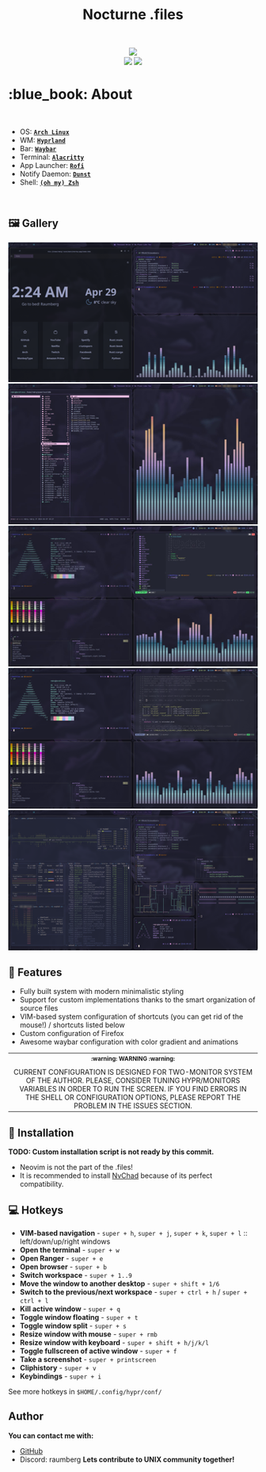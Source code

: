 <h1 align="center"> Nocturne .files  </h1>

<!-- BADGES -->
</br>

<p align="center">
  <img src="https://img.shields.io/github/issues/Raumberg/nocturne-dotfiles?style=for-the-badge">
  </br>
  <img src="https://img.shields.io/github/languages/count/Raumberg/nocturne-dotfiles?style=for-the-badge">
  <img src="https://img.shields.io/github/repo-size/Raumberg/nocturne-dotfiles?style=for-the-badge">
  </br>
</p>

<!-- INFORMATION -->
<h1 align="left"> :blue_book: About</h1> 

</br>

 - OS: [**`Arch Linux`**](https://archlinux.org/)
 - WM: [**`Hyprland`**](https://github.com/hyprwm/Hyprland)
 - Bar: [**`Waybar`**](https://github.com/Alexays/Waybar)
 - Terminal: [**`Alacritty`**](https://github.com/alacritty/alacritty)
 - App Launcher: [**`Rofi`**](https://github.com/davatorium/rofi)
 - Notify Daemon: [**`Dunst`**](https://github.com/dunst-project/dunst)
 - Shell: [**`(oh my) Zsh`**](https://github.com/zsh-users/zsh)

</br>

<!-- IMAGES -->
## 🖼️ Gallery
![gallery](screenshots/1.png)
![gallery](screenshots/2.png)
![gallery](screenshots/3.png)
![gallery](screenshots/4.png)
![gallery](screenshots/5.png)


<!-- FEATURES -->
## 🚀 Features
* Fully built system with modern minimalistic styling
* Support for custom implementations thanks to the smart organization of source files 
* VIM-based system configuration of shortcuts (you can get rid of the mouse!) / shortcuts listed below
* Custom configuration of Firefox
* Awesome waybar configuration with color gradient and animations

<table align="center">
   <tr>
      <th align="center">
         <sup>:warning: WARNING :warning:</sup>
      </th>
   </tr>
   <tr>
      <td align="center">
        CURRENT CONFIGURATION IS DESIGNED FOR TWO-MONITOR SYSTEM OF THE AUTHOR.
        PLEASE, CONSIDER TUNING HYPR/MONITORS VARIABLES IN ORDER TO RUN THE SCREEN.
        IF YOU FIND ERRORS IN THE SHELL OR CONFIGURATION OPTIONS,
        PLEASE REPORT THE PROBLEM IN THE ISSUES SECTION.
   </tr>
   </table>


<!-- INSTALLATION -->
## :blue_book: Installation
**TODO: Custom installation script is not ready by this commit.**
- Neovim is not the part of the .files! 
- It is recommended to install [NvChad](https://github.com/NvChad/NvChad) because of its perfect compatibility.

<!-- HOTKEYS -->
## 💻 Hotkeys
* **VIM-based navigation** - `super + h`, `super + j`, `super + k`, `super + l` :: left/down/up/right windows
* **Open the terminal** - `super + w`
* **Open Ranger** - `super + e`
* **Open browser** - `super + b`
* **Switch workspace** - `super + 1..9`
* **Move the window to another desktop** - `super + shift + 1/6`
* **Switch to the previous/next workspace** - `super + ctrl + h` / `super + ctrl + l`
* **Kill active window** - `super + q`
* **Toggle window floating** - `super + t`
* **Toggle window split** - `super + s`
* **Resize window with mouse** - `super + rmb`
* **Resize window with keyboard** - `super + shift + h/j/k/l`
* **Toggle fullscreen of active window** - `super + f`
* **Take a screenshot** - `super + printscreen`
* **Cliphistory** - `super + v`
* **Keybindings** - `super + i`

See more hotkeys in `$HOME/.config/hypr/conf/`


<!-- Autor -->
## Author
**You can contact me with:**
- [GitHub](https://github.com/Raumberg/)
- Discord: raumberg
**Lets contribute to UNIX community together!**
